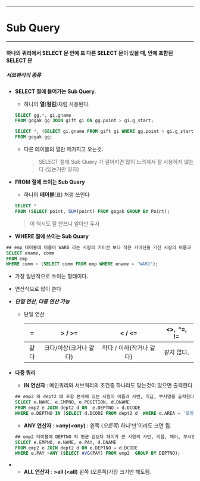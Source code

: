 ------

# Sub Query

------

 

#### **하나의 쿼리에서 SELECT 문 안에 또 다른 SELECT 문이 있을 때, 안에 포함된 SELECT 문**



##### 서브쿼리의 종류

- **SELECT 절에 들어가는 Sub Query.**

  - 하나의 **열**(**컬럼**)처럼 사용된다.

  ``` sql
  SELECT gg.*, gi.gname
  FROM gogak gg JOIN gift gi ON gg.point > gi.g_start;
  ```

  ``` sql
  SELECT *, (SELECT gi.gname FROM gift gi WHERE gg.point > gi.g_start)
  FROM gogak gg;
  ```

  - 다른 테이블의 열만 떼가지고 오는것.

    > SELECT  절에 Sub Query 가 길어지면 많이 느려져서 잘 사용하지 않는다 (있는거만 알자)



- **FROM 절에 쓰이는 Sub Quary**

  - 하나의 **테이블**(표) 처럼 쓰인다

  ``` sql
  SELECT *
  FROM (SELECT point, SUM(point) FROM gogak GROUP BY Point);
  ```

  >  이 역시도 잘 안쓰니 알아만 두자



-  **WHERE 절에 쓰이는 Sub Quary**

  ```sql
  ## emp 테이블에 이름이 WARD 라는 사람의 커미션 보다 적은 커미션을 가진 사람의 이름과 커미션을 출력한다
  SELECT ename, comm
  FROM emp
  WHERE comm < (SELECT comm FROM emp WHERE ename = 'WARD');
  ```

  - 가장 일반적으로 쓰이는 형태이다.

  - 연산식으로 많이 쓴다

  - ***단일 연산, 다중 연산 가능***

    - 단일 연산 

      |  =   |        >  / >=         |          < / <=          | <>,` `^=, ` `!= |
      | :--: | :--------------------: | :----------------------: | :-------------: |
      | 같다 | 크다/이상(크거나 같다) | 작다 / 이하(작거나 같다) |   같지 않다.    |



- **다중 쿼리**

  - **IN 연산자** : 메인쿼리와 서브쿼리의 조건중 하나라도 맞는것이 있으면 출력한다

  ```sql
  ## emp2 와 dept2 에 포항 본사에 있는 사원의 이름과 사번, 직급, 부서명을 출력한다
  SELECT e.NAME, e.EMPNO, e.POSITION, d.DNAME
  FROM emp2 e JOIN dept2 d ON  e.DEPTNO = d.DCODE
  WHERE e.DEPTNO IN (SELECT d.DCODE FROM dept2 d  WHERE d.AREA = '포항본사' );
  ```

  - **ANY 연산자** : **>any(*<any*)**  : 왼쪽 (*오른쪽*) 하나'만'이라도 크면 됨.

  ```sql
  ## emp2 테이블에 DEPTNO 의 평균 값보다 페이가 큰 사원의 사번, 이름, 페이, 부서명을 출력한다
  SELECT e.EMPNO, e.NAME, e.PAY, d.DNAME
  FROM emp2 e JOIN dept2 d ON e.DEPTNO = d.DCODE
  WHERE e.PAY >ANY (SELECT AVG(PAY) FROM emp2  GROUP BY DEPTNO);

- - **ALL 연산자** : **>all (<all)**   왼쪽 (오른쪽)가장 크기만 해도됨.
